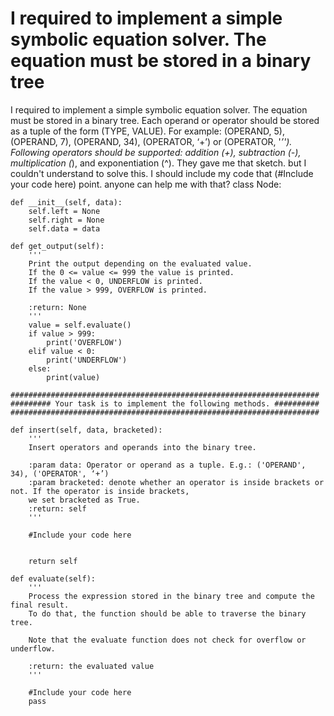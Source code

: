 
# I required to implement a simple symbolic equation solver. The equation must be stored in a binary tree

I required to implement a simple symbolic equation solver. The equation must be stored in a binary tree.
Each operand or operator should be stored as a tuple of the form (TYPE, VALUE).
For example: (OPERAND, 5), (OPERAND, 7), (OPERAND, 34), (OPERATOR, ‘+’) or (OPERATOR, '*’').
Following operators should be supported: addition (+), subtraction (-), multiplication (*), and exponentiation (^).
They gave me that sketch. but I couldn't understand to solve this. I should include my code that (#Include your code here) point. anyone can help me with that?
class Node:

    def __init__(self, data):
        self.left = None
        self.right = None
        self.data = data

    def get_output(self):
        '''
        Print the output depending on the evaluated value.
        If the 0 <= value <= 999 the value is printed.
        If the value < 0, UNDERFLOW is printed.
        If the value > 999, OVERFLOW is printed.

        :return: None
        '''
        value = self.evaluate()
        if value > 999:
            print('OVERFLOW')
        elif value < 0:
            print('UNDERFLOW')
        else:
            print(value)

    #####################################################################
    ######### Your task is to implement the following methods. ##########
    #####################################################################
    
    def insert(self, data, bracketed):
        '''
        Insert operators and operands into the binary tree.

        :param data: Operator or operand as a tuple. E.g.: ('OPERAND', 34), ('OPERATOR', ‘+’)
        :param bracketed: denote whether an operator is inside brackets or not. If the operator is inside brackets,
        we set bracketed as True.
        :return: self
        '''
        
        #Include your code here

        
        return self

    def evaluate(self):
        '''
        Process the expression stored in the binary tree and compute the final result.
        To do that, the function should be able to traverse the binary tree.

        Note that the evaluate function does not check for overflow or underflow.

        :return: the evaluated value
        '''
        
        #Include your code here
        pass




        